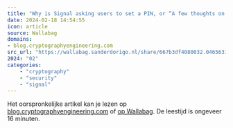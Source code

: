 ```yaml
---
title: "Why is Signal asking users to set a PIN, or “A few thoughts on Secure Value Recovery”"
date: 2024-02-18 14:54:55
icon: article
source: Wallabag
domains:
- blog.cryptographyengineering.com
src_url: "https://wallabag.sanderdorigo.nl/share/667b3df4080032.04656314"
2024: "02"
categories:
    - "cryptography"
    - "security"
    - "signal"
---
```

Het oorspronkelijke artikel kan je lezen op [blog.cryptographyengineering.com](https://blog.cryptographyengineering.com/2020/07/10/a-few-thoughts-about-signals-secure-value-recovery/?ref=words.filippo.io) of [op Wallabag](https://wallabag.sanderdorigo.nl/share/667b3df4080032.04656314). De leestijd is ongeveer 16 minuten.